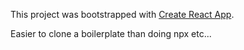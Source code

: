 This project was bootstrapped with [Create React App](https://github.com/facebook/create-react-app).

Easier to clone a boilerplate than doing npx etc...
